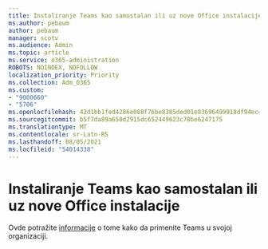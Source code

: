 ```yaml
---
title: Instaliranje Teams kao samostalan ili uz nove Office instalacije
ms.author: pebaum
author: pebaum
manager: scotv
ms.audience: Admin
ms.topic: article
ms.service: o365-administration
ROBOTS: NOINDEX, NOFOLLOW
localization_priority: Priority
ms.collection: Adm_O365
ms.custom:
- "9000660"
- "5706"
ms.openlocfilehash: 42d1bb1fed4286e088f76be8385ded01e83696499918df94ec438ae84fbede7c
ms.sourcegitcommit: b5f7da89a650d2915dc652449623c78be6247175
ms.translationtype: MT
ms.contentlocale: sr-Latn-RS
ms.lasthandoff: 08/05/2021
ms.locfileid: "54014338"
---
```

# <a name="install-teams-as-standalone-or-with-new-office-installs"></a>Instaliranje Teams kao samostalan ili uz nove Office instalacije

Ovde potražite [informacije](https://docs.microsoft.com/alchemyinsights/installing-teams-as-standalone-or-with-new-existing-office-installs) o tome kako da primenite Teams u svojoj organizaciji.
